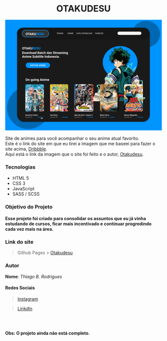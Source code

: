 <h1 align="center">OTAKUDESU</h1>



<img src="styles/svg/FotoOfc.svg">

<p>Site de animes para você acompanhar o seu anime atual favorito.
<br /> Este é o link do site em que eu tirei a imagem que me baseei para fazer o site acima, <a href="https://dribbble.com/" target="_blank">Dribbble</a>.
<br />Aqui está o link da imagem que o site foi feito e o autor, <a href="https://dribbble.com/shots/13921415-ANIME-WEB-STREAM-REDESIGN-OTAKUDESU/attachments/5531194?mode=media" target="_blank">Otakudesu</a>.</p>

### Tecnologias
- HTML 5
- CSS 3
- JavaScript
- SASS / SCSS

### Objetivo do Projeto

<h4>Esse projeto foi criado para consolidar os assuntos que eu já vinha estudando de cursos, ficar mais incentivado e continuar progredindo cada vez mais na área.</h4>

### Link do site

> Github Pages > <a href="https://thiago-barreto-r.github.io/Otakudesu/" target="_blank">Otakudesu</a>

### Autor

**Nome**: *Thiago B. Rodrigues*

#### Redes Sociais
> <a href="https://www.instagram.com/dev_rodrigues/" target="_blank">Instagram</a>

> <a href="https://www.linkedin.com/in/thiago-barreto-rodrigues/" target="_blank">LinkdIn</a>
> 
<br />
<br />

**Obs: O projeto ainda não está completo**.
